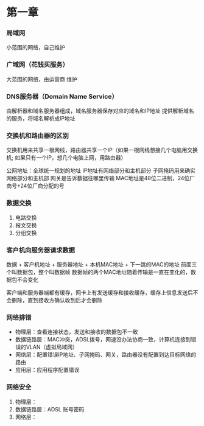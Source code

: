 # 第一章


### 局域网

小范围的网络，自己维护


### 广域网（花钱买服务）

大范围的网络，由运营商 维护


### DNS服务器（Domain Name Service）

由解析器和域名服务器组成，域名服务器保存对应的域名和IP地址
提供解析域名的服务，将域名解析成IP地址


### 交换机和路由器的区别

交换机用来共享一根网线，路由器共享一个IP（如果一根网线想接几个电脑用交换机; 如果只有一个IP，想几个电脑上网，用路由器）

公网地址：全球统一规划的地址
IP地址有网络部分和主机部分
子网掩码用来确实网络部分和主机部
网关是告诉数据往哪里传输
MAC地址是48位二进制，24位厂商号+24位厂商分配的号


### 数据交换

1. 电路交换
2. 报文交换
3. 分组交换


### 客户机向服务器请求数据

数据 + 客户机地址 + 服务器地址 + 本机MAC地址 + 下一跳的MAC的地址
前面三个叫数据包，整个叫数据帧
数据帧的两个MAC地址随着传输是一直在变化的，数据包不会变化

客户端和服务器端都有缓存，网卡上有发送缓存和接收缓存，缓存上信息发送后不会删除，直到接收方确认收到后才会删除


### 网络排错

* 物理层：查看连接状态，发送和接收的数据包不一致
* 数据链路层：MAC冲突，ADSL拨号，网速没办法协商一致，计算机连接到错误的VLAN（虚拟局域网）
* 网络层：配置错误IP地址、子网掩码、网关，路由器没有配置到达目标网络的路由
* 应用层：应用程序配置错误


### 网络安全

1. 物理层：
2. 数据链路层：ADSL 账号密码
3. 网络层：
